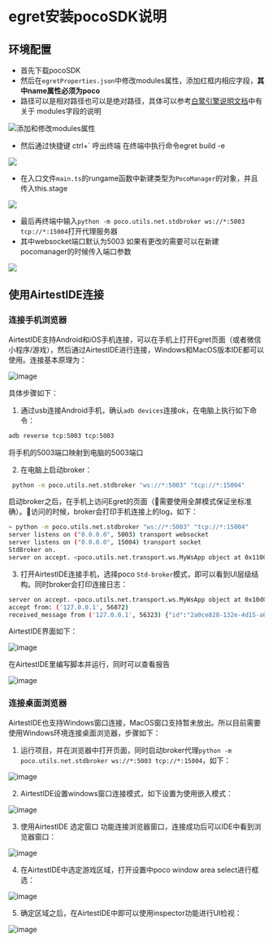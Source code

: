 # egret安装pocoSDK说明

## 环境配置
* 首先下载pocoSDK 
* 然后在`egretProperties.json`中修改modules属性，添加红框内相应字段，**其中name属性必须为poco**
* 路径可以是相对路径也可以是绝对路径，具体可以参考[白鹭引擎说明文档](http://developer.egret.com/cn/github/egret-docs/Engine2D/projectConfig/configFile/index.html)中有关于 modules字段的说明

![添加和修改modules属性](doc/1.png)

- 然后通过快捷键 ctrl+` 呼出终端 在终端中执行命令egret build -e

![](doc/2.png)

- 在入口文件`main.ts`的rungame函数中新建类型为`PocoManager`的对象，并且传入this.stage

![](doc/3.png)

- 最后再终端中输入`python -m poco.utils.net.stdbroker ws://*:5003 tcp://*:15004`打开代理服务器
- 其中websocket端口默认为5003 如果有更改的需要可以在新建pocomanager的时候传入端口参数

![](doc/4.png)

## 使用AirtestIDE连接

### 连接手机浏览器
AirtestIDE支持Android和iOS手机连接，可以在手机上打开Egret页面（或者微信小程序/游戏），然后通过AirtestIDE进行连接，Windows和MacOS版本IDE都可以使用。连接基本原理为：

![image](doc/mobile_egret.png)

具体步骤如下：

1. 通过usb连接Android手机，确认`adb devices`连接ok，在电脑上执行如下命令：
```bash
adb reverse tcp:5003 tcp:5003
```
将手机的5003端口映射到电脑的5003端口

2. 在电脑上启动broker：
```bash
 python -m poco.utils.net.stdbroker "ws://*:5003" "tcp://*:15004"
```
启动broker之后，在手机上访问Egret的页面（需要使用全屏模式保证坐标准确）。访问的时候，broker会打印手机连接上的log，如下：
```bash
~ python -m poco.utils.net.stdbroker "ws://*:5003" "tcp://*:15004"
server listens on ("0.0.0.0", 5003) transport websocket
server listens on ("0.0.0.0", 15004) transport socket
StdBroker on.
server on accept. <poco.utils.net.transport.ws.MyWsApp object at 0x1100620d0>
```

3. 打开AirtestIDE连接手机，选择poco `Std-broker`模式，即可以看到UI层级结构。同时broker会打印连接日志：
```bash
server on accept. <poco.utils.net.transport.ws.MyWsApp object at 0x10d03d2d0>
accept from: ('127.0.0.1', 56872)
received_message from ('127.0.0.1', 56323) {"id":"2a0ce828-132e-4d15-a645-55493d7eaf4b","jsonrpc":"2.0","result":{"children"
```

AirtestIDE界面如下：

![image](doc/egret_android.png)

在AirtestIDE里编写脚本并运行，同时可以查看报告

![image](doc/egret_run.gif)

### 连接桌面浏览器
AirtestIDE也支持Windows窗口连接，MacOS窗口支持暂未放出。所以目前需要使用Windows环境连接桌面浏览器，步骤如下：

1. 运行项目，并在浏览器中打开页面，同时启动broker代理`python -m poco.utils.net.stdbroker ws://*:5003 tcp://*:15004`，如下： 

![image](doc/windows_egret.png)

2. AirtestIDE设置windows窗口连接模式，如下设置为使用嵌入模式：

![image](doc/ide_setting.png)

3. 使用AirtestIDE 选定窗口 功能连接浏览器窗口，连接成功后可以IDE中看到浏览器窗口：

![image](doc/ide_connect.png)

4. 在AirtestIDE中选定游戏区域，打开设置中poco window area select进行框选：

![image](doc/select_area.png)

5. 确定区域之后，在AirtestIDE中即可以使用inspector功能进行UI检视：

![image](doc/inspect.png)


